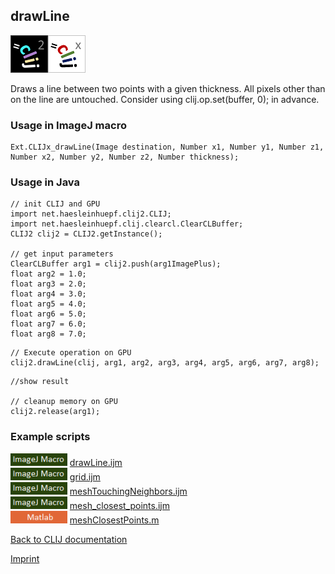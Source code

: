 ## drawLine
![Image](images/mini_clij2_logo.png)![Image](images/mini_clijx_logo.png)

Draws a line between two points with a given thickness. All pixels other than on the line are untouched. Consider using clij.op.set(buffer, 0); in advance.

### Usage in ImageJ macro
```
Ext.CLIJx_drawLine(Image destination, Number x1, Number y1, Number z1, Number x2, Number y2, Number z2, Number thickness);
```


### Usage in Java
```
// init CLIJ and GPU
import net.haesleinhuepf.clij2.CLIJ;
import net.haesleinhuepf.clij.clearcl.ClearCLBuffer;
CLIJ2 clij2 = CLIJ2.getInstance();

// get input parameters
ClearCLBuffer arg1 = clij2.push(arg1ImagePlus);
float arg2 = 1.0;
float arg3 = 2.0;
float arg4 = 3.0;
float arg5 = 4.0;
float arg6 = 5.0;
float arg7 = 6.0;
float arg8 = 7.0;
```

```
// Execute operation on GPU
clij2.drawLine(clij, arg1, arg2, arg3, arg4, arg5, arg6, arg7, arg8);
```

```
//show result

// cleanup memory on GPU
clij2.release(arg1);
```




### Example scripts
<a href="https://github.com/clij/clij-advanced-filters/blob/master/src/main/macro/"><img src="images/language_macro.png" height="20"/></a> [drawLine.ijm](https://github.com/clij/clij-advanced-filters/blob/master/src/main/macro/drawLine.ijm)  
<a href="https://github.com/clij/clij-advanced-filters/blob/master/src/main/macro/"><img src="images/language_macro.png" height="20"/></a> [grid.ijm](https://github.com/clij/clij-advanced-filters/blob/master/src/main/macro/grid.ijm)  
<a href="https://github.com/clij/clij-advanced-filters/blob/master/src/main/macro/"><img src="images/language_macro.png" height="20"/></a> [meshTouchingNeighbors.ijm](https://github.com/clij/clij-advanced-filters/blob/master/src/main/macro/meshTouchingNeighbors.ijm)  
<a href="https://github.com/clij/clij-advanced-filters/blob/master/src/main/macro/"><img src="images/language_macro.png" height="20"/></a> [mesh_closest_points.ijm](https://github.com/clij/clij-advanced-filters/blob/master/src/main/macro/mesh_closest_points.ijm)  
<a href="https://github.com/clij/clatlab/blob/master/src/main/matlab/"><img src="images/language_matlab.png" height="20"/></a> [meshClosestPoints.m](https://github.com/clij/clatlab/blob/master/src/main/matlab/meshClosestPoints.m)  


[Back to CLIJ documentation](https://clij.github.io/)

[Imprint](https://clij.github.io/imprint)
